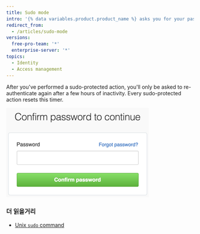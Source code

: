 ```yaml
---
title: Sudo mode
intro: '{% data variables.product.product_name %} asks you for your password before you can modify your email address, authorize third-party applications, or add new public keys, or initiate other *sudo-protected* actions.'
redirect_from:
  - /articles/sudo-mode
versions:
  free-pro-team: '*'
  enterprise-server: '*'
topics:
  - Identity
  - Access management
---
```


After you've performed a sudo-protected action, you'll only be asked to re-authenticate again after a few hours of inactivity. Every sudo-protected action resets this timer.

![Sudo Mode Dialog](/assets/images/help/settings/sudo_mode_popup.png)

### 더 읽을거리

- [Unix `sudo` command](http://en.wikipedia.org/wiki/Sudo)

